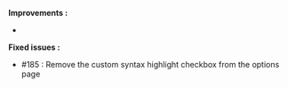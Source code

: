 **Improvements :**

- 

**Fixed issues :**

- #185 : Remove the custom syntax highlight checkbox from the options page

